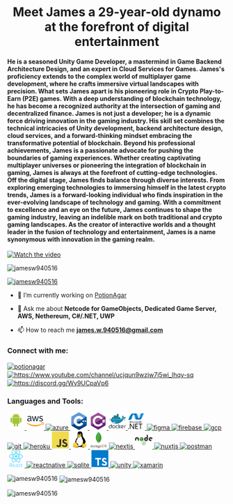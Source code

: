 <h1 align="center">Meet James a 29-year-old dynamo at the forefront of digital entertainment</h1>
<h4 align="left">He is a seasoned Unity Game Developer, a mastermind in Game Backend Architecture Design, and an expert in Cloud Services for Games. James's proficiency extends to the complex world of multiplayer game development, where he crafts immersive virtual landscapes with precision. What sets James apart is his pioneering role in Crypto Play-to-Earn (P2E) games. With a deep understanding of blockchain technology, he has become a recognized authority at the intersection of gaming and decentralized finance. James is not just a developer; he is a dynamic force driving innovation in the gaming industry. His skill set combines the technical intricacies of Unity development, backend architecture design, cloud services, and a forward-thinking mindset embracing the transformative potential of blockchain. Beyond his professional achievements, James is a passionate advocate for pushing the boundaries of gaming experiences. Whether creating captivating multiplayer universes or pioneering the integration of blockchain in gaming, James is always at the forefront of cutting-edge technologies. Off the digital stage, James finds balance through diverse interests. From exploring emerging technologies to immersing himself in the latest crypto trends, James is a forward-looking individual who finds inspiration in the ever-evolving landscape of technology and gaming. With a commitment to excellence and an eye on the future, James continues to shape the gaming industry, leaving an indelible mark on both traditional and crypto gaming landscapes. As the creator of interactive worlds and a thought leader in the fusion of technology and entertainment, James is a name synonymous with innovation in the gaming realm.</h3>

[![Watch the video](https://www.youtube.com/watch?v=ShjlP6_ODKU/0.jpg)](https://www.youtube.com/watch?v=ShjlP6_ODKU)

<p align="left"> <img src="https://komarev.com/ghpvc/?username=jamesw940516&label=Profile%20views&color=0e75b6&style=flat" alt="jamesw940516" /> </p>

<p align="left"> <a href="https://github.com/ryo-ma/github-profile-trophy"><img src="https://github-profile-trophy.vercel.app/?username=jamesw940516" alt="jamesw940516" /></a> </p>

- 🔭 I’m currently working on [PotionAgar](https://opensea.io/collection/potion-collection-2/overview)

- 💬 Ask me about **Netcode for GameObjects, Dedicated Game Server, AWS, Nethereum, C#/.NET, UWP**

- 📫 How to reach me **james.w.940516@gmail.com**

<h3 align="left">Connect with me:</h3>
<p align="left">
<a href="https://fb.com/potionagar" target="blank"><img align="center" src="https://raw.githubusercontent.com/rahuldkjain/github-profile-readme-generator/master/src/images/icons/Social/facebook.svg" alt="potionagar" height="30" width="40" /></a>
<a href="https://www.youtube.com/c/https://www.youtube.com/channel/ucjqun9wzjw7j5wi_lhqy-sq" target="blank"><img align="center" src="https://raw.githubusercontent.com/rahuldkjain/github-profile-readme-generator/master/src/images/icons/Social/youtube.svg" alt="https://www.youtube.com/channel/ucjqun9wzjw7j5wi_lhqy-sq" height="30" width="40" /></a>
<a href="https://discord.gg/https://discord.gg/Wv9UCpaVp6" target="blank"><img align="center" src="https://raw.githubusercontent.com/rahuldkjain/github-profile-readme-generator/master/src/images/icons/Social/discord.svg" alt="https://discord.gg/Wv9UCpaVp6" height="30" width="40" /></a>
</p>

<h3 align="left">Languages and Tools:</h3>
<p align="left"> <a href="https://developer.android.com" target="_blank" rel="noreferrer"> <img src="https://raw.githubusercontent.com/devicons/devicon/master/icons/android/android-original-wordmark.svg" alt="android" width="40" height="40"/> </a> <a href="https://aws.amazon.com" target="_blank" rel="noreferrer"> <img src="https://raw.githubusercontent.com/devicons/devicon/master/icons/amazonwebservices/amazonwebservices-original-wordmark.svg" alt="aws" width="40" height="40"/> </a> <a href="https://azure.microsoft.com/en-in/" target="_blank" rel="noreferrer"> <img src="https://www.vectorlogo.zone/logos/microsoft_azure/microsoft_azure-icon.svg" alt="azure" width="40" height="40"/> </a> <a href="https://www.w3schools.com/cpp/" target="_blank" rel="noreferrer"> <img src="https://raw.githubusercontent.com/devicons/devicon/master/icons/cplusplus/cplusplus-original.svg" alt="cplusplus" width="40" height="40"/> </a> <a href="https://www.w3schools.com/cs/" target="_blank" rel="noreferrer"> <img src="https://raw.githubusercontent.com/devicons/devicon/master/icons/csharp/csharp-original.svg" alt="csharp" width="40" height="40"/> </a> <a href="https://www.docker.com/" target="_blank" rel="noreferrer"> <img src="https://raw.githubusercontent.com/devicons/devicon/master/icons/docker/docker-original-wordmark.svg" alt="docker" width="40" height="40"/> </a> <a href="https://dotnet.microsoft.com/" target="_blank" rel="noreferrer"> <img src="https://raw.githubusercontent.com/devicons/devicon/master/icons/dot-net/dot-net-original-wordmark.svg" alt="dotnet" width="40" height="40"/> </a> <a href="https://www.figma.com/" target="_blank" rel="noreferrer"> <img src="https://www.vectorlogo.zone/logos/figma/figma-icon.svg" alt="figma" width="40" height="40"/> </a> <a href="https://firebase.google.com/" target="_blank" rel="noreferrer"> <img src="https://www.vectorlogo.zone/logos/firebase/firebase-icon.svg" alt="firebase" width="40" height="40"/> </a> <a href="https://cloud.google.com" target="_blank" rel="noreferrer"> <img src="https://www.vectorlogo.zone/logos/google_cloud/google_cloud-icon.svg" alt="gcp" width="40" height="40"/> </a> <a href="https://git-scm.com/" target="_blank" rel="noreferrer"> <img src="https://www.vectorlogo.zone/logos/git-scm/git-scm-icon.svg" alt="git" width="40" height="40"/> </a> <a href="https://heroku.com" target="_blank" rel="noreferrer"> <img src="https://www.vectorlogo.zone/logos/heroku/heroku-icon.svg" alt="heroku" width="40" height="40"/> </a> <a href="https://developer.mozilla.org/en-US/docs/Web/JavaScript" target="_blank" rel="noreferrer"> <img src="https://raw.githubusercontent.com/devicons/devicon/master/icons/javascript/javascript-original.svg" alt="javascript" width="40" height="40"/> </a> <a href="https://www.linux.org/" target="_blank" rel="noreferrer"> <img src="https://raw.githubusercontent.com/devicons/devicon/master/icons/linux/linux-original.svg" alt="linux" width="40" height="40"/> </a> <a href="https://www.mongodb.com/" target="_blank" rel="noreferrer"> <img src="https://raw.githubusercontent.com/devicons/devicon/master/icons/mongodb/mongodb-original-wordmark.svg" alt="mongodb" width="40" height="40"/> </a> <a href="https://nextjs.org/" target="_blank" rel="noreferrer"> <img src="https://cdn.worldvectorlogo.com/logos/nextjs-2.svg" alt="nextjs" width="40" height="40"/> </a> <a href="https://nodejs.org" target="_blank" rel="noreferrer"> <img src="https://raw.githubusercontent.com/devicons/devicon/master/icons/nodejs/nodejs-original-wordmark.svg" alt="nodejs" width="40" height="40"/> </a> <a href="https://nuxtjs.org/" target="_blank" rel="noreferrer"> <img src="https://www.vectorlogo.zone/logos/nuxtjs/nuxtjs-icon.svg" alt="nuxtjs" width="40" height="40"/> </a> <a href="https://postman.com" target="_blank" rel="noreferrer"> <img src="https://www.vectorlogo.zone/logos/getpostman/getpostman-icon.svg" alt="postman" width="40" height="40"/> </a> <a href="https://reactjs.org/" target="_blank" rel="noreferrer"> <img src="https://raw.githubusercontent.com/devicons/devicon/master/icons/react/react-original-wordmark.svg" alt="react" width="40" height="40"/> </a> <a href="https://reactnative.dev/" target="_blank" rel="noreferrer"> <img src="https://reactnative.dev/img/header_logo.svg" alt="reactnative" width="40" height="40"/> </a> <a href="https://www.sqlite.org/" target="_blank" rel="noreferrer"> <img src="https://www.vectorlogo.zone/logos/sqlite/sqlite-icon.svg" alt="sqlite" width="40" height="40"/> </a> <a href="https://www.typescriptlang.org/" target="_blank" rel="noreferrer"> <img src="https://raw.githubusercontent.com/devicons/devicon/master/icons/typescript/typescript-original.svg" alt="typescript" width="40" height="40"/> </a> <a href="https://unity.com/" target="_blank" rel="noreferrer"> <img src="https://www.vectorlogo.zone/logos/unity3d/unity3d-icon.svg" alt="unity" width="40" height="40"/> </a> <a href="https://dotnet.microsoft.com/apps/xamarin" target="_blank" rel="noreferrer"> <img src="https://raw.githubusercontent.com/detain/svg-logos/780f25886640cef088af994181646db2f6b1a3f8/svg/xamarin.svg" alt="xamarin" width="40" height="40"/> </a> </p>

<p><img align="left" src="https://github-readme-stats.vercel.app/api/top-langs?username=jamesw940516&show_icons=true&locale=en&layout=compact" alt="jamesw940516" /></p>

<p>&nbsp;<img align="center" src="https://github-readme-stats.vercel.app/api?username=jamesw940516&show_icons=true&locale=en" alt="jamesw940516" /></p>

<p><img align="center" src="https://github-readme-streak-stats.herokuapp.com/?user=jamesw940516&" alt="jamesw940516" /></p>
